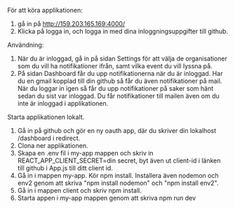 För att köra applikationen:
1. gå in på http://159.203.165.169:4000/
2. Klicka på logga in, och logga in med dina inloggningsuppgifter till github.

Användning:
1. När du är inloggad, gå in på sidan Settings för att välja de organisationer som du vill ha notifikationer ifrån, samt vilka event du vill lyssna på.
2. På sidan Dashboard får du upp notifikationerna när du är inloggad. Har du en gmail kopplad till din github så får du även notifikationer på mail. När du loggar in igen så får du upp notifikationer på saker som hänt sedan du sist var inloggad. Du får notifikationer till mailen även om du inte är inloggad i applikationen.

Starta applikationen lokalt.
1. Gå in på github och gör en ny oauth app, där du skriver din lokalhost /dashboard i redirect.
2. Clona ner applikationen.
3. Skapa en .env fil i my-app mappen och skriv in REACT_APP_CLIENT_SECRET=din secret, byt även ut client-id i länken till github i App.js till ditt client id.
4. Gå in i mappen my-app. Kör npm install. Installera även nodemon och env2 genom att skriva "npm install nodemon" och "npm install env2".
5. Gå in i mappen client och skriv npm install.
6. Starta appen i my-app mappen genom att skriva npm run dev